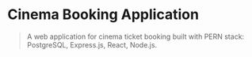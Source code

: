 # Cinema Booking Application

> A web application for cinema ticket booking built with PERN stack: PostgreSQL, Express.js, React, Node.js.
